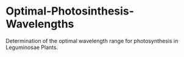 # Optimal-Photosinthesis-Wavelengths
Determination of the  optimal wavelength range  for photosynthesis in  Leguminosae Plants.
